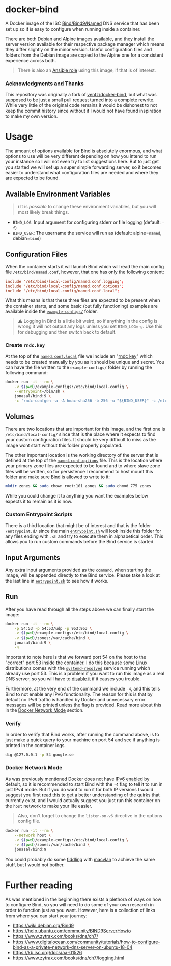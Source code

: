 # docker-bind

A Docker image of the ISC [Bind/Bind9/Named][2] DNS service that has been set
up so it is easy to configure when running inside a container.

There are both Debian and Alpine images available, and they install the server
version available for their respective package manager which means they differ
slightly on the minor version. Useful configuration files and folders from the
Debian image are copied to the Alpine one for a consistent experience across
both.

> There is also an [Ansible role][5] using this image, if that is of interest.

### Acknowledgments and Thanks

This repository was originally a fork of [ventz/docker-bind][1], but what was
supposed to be just a small pull request turned into a complete rewrite. While
very little of the original code remains it would be dishonest to not keep the
commit history since without it I would not have found inspiration to make my
own version.



# Usage

The amount of options available for Bind is absolutely enormous, and what
options to use will be very different depending on how you intend to run your
instance so I will not even try to list suggestions here. But to just get you
started we will set up a super simple forwarding server, so it becomes easier
to understand what configuration files are needed and where they are expected
to be found.


## Available Environment Variables

> :information_source: It is *possible* to change these environment variables,
  but you will most likely break things.

- `BIND_LOG`: Input argument for configuring stderr or file logging (default: `-f`)
- `BIND_USER`: The username the service will run as (default: alpine=`named`, debian=`bind`)


## Configuration Files

When the container starts it will launch Bind which will read the main config
file `/etc/bind/named.conf`, however, that one has only the following content:

```conf
include "/etc/bind/local-config/named.conf.logging";
include "/etc/bind/local-config/named.conf.options";
include "/etc/bind/local-config/named.conf.local";
```

What this means is that these three files are expected to be present when the
container starts, and some basic (but fully functioning) examples are available
inside the [`example-configs/`](./example-configs/) folder.

> :warning: Logging in Bind is a little bit weird, so if anything in the config
> is wrong it will not output any logs unless you set `BIND_LOG=-g`. Use this
> for debugging and then switch back to default.

### Create `rndc.key`
At the top of the [`named.conf.local`](./example-configs/named.conf.local) file
we include an "[rndc key][10]" which needs to be created manually by you as it
should be unique and secret. You can have the file written to the
`example-configs/` folder by running the following command:

```bash
docker run -it --rm \
    -v $(pwd)/example-configs:/etc/bind/local-config \
    --entrypoint=/bin/sh \
    jonasal/bind:9 \
    -c 'rndc-confgen -a -A hmac-sha256 -b 256 -u "${BIND_USER}" -c /etc/bind/local-config/rndc.key'
```

## Volumes

There are two locations that are important for this image, and the first one
is `/etc/bind/local-config/` since that is the place where it expects to find
your custom configuration files. It should be very difficult to miss as the
image wont start without this folder properly populated.

The other important location is the working directory of the server that is
defined at the top of the
[`named.conf.options`](./example-configs/named.conf.options) file. This is the
location where your primary zone files are expected to be found and to where
slave zone files will be written, so for persistence I recommend to host mount
this folder and make sure Bind is allowed to write to it:

```bash
mkdir zones && sudo chown root:101 zones && sudo chmod 775 zones
```

While you could change it to anything you want the examples below expects it to
remain as it is now.

### Custom Entrypoint Scripts
There is a third location that might be of interest and that is the folder
`/entrypoint.d/` since the main [`entrypoint.sh`](./entrypoint.sh) will look
inside this folder for any files ending with `.sh` and try to execute them in
alphabetical order. This allows you to run custom commands before the Bind
service is started.

## Input Arguments

Any extra input arguments provided as the `command`, when starting the image,
will be appended directly to the Bind service. Please take a look at the last
line in [`entrypoint.sh`](./entrypoint.sh) to see how it works.



## Run

After you have read through all the steps above we can finally start the
image:


```bash
docker run -it --rm \
    -p 54:53 -p 54:53/udp -p 953:953 \
    -v $(pwd)/example-configs:/etc/bind/local-config \
    -v $(pwd)/zones:/var/cache/bind \
    jonasal/bind:9 \
    -4
```

Important to note here is that we forward port 54 on the host to the "correct"
port 53 inside the container. I do this because some Linux distributions comes
with the [`systemd-resolved`][3] service running which already use port 53.
This is a problem if you want to run this image as a real DNS server, so you
will have to [disable it][4] if it causes you trouble.

Furthermore, at the very end of the command we include `-4`, and this tells
Bind to not enable any IPv6 functionality. The reason for this is that by
default no IPv6 traffic is handled by Docker and unnecessary error messages
will be printed unless the flag is provided. Read more about this in the
[Docker Network Mode](#docker-network-mode) section.

### Verify

In order to verify that Bind works, after running the command above, is to
just make a quick query to your machine on port 54 and see if anything is
printed in the container logs.

```bash
dig @127.0.0.1 -p 54 google.se
```

### Docker Network Mode

As was previously mentioned Docker does not have [IPv6 enabled][6] by default,
so it is recommended to start Bind with the `-4` flag to tell it to run in
just IPv4 mode. But if you do want to run it for both IP versions I would
suggest you first [read this][7] to get a better understanding of the quirks
that currently exist, and I would actually suggest you just run this container
on the `host` network to make your life easier.

> Also, don't forget to change the `listen-on-v6` directive in the options
> config file.

```bash
docker run -it --rm \
    --network host \
    -v $(pwd)/example-configs:/etc/bind/local-config \
    -v $(pwd)/zones:/var/cache/bind \
    jonasal/bind:9
```

You could probably do some [fiddling][9] with [macvlan][8] to achieve the same
stuff, but I would not bother.



# Further reading

As was mentioned in the beginning there exists a plethora of ways on how to
configure Bind, so you will need to do some of your own research in order to
function just as you want. However, here is a collection of links from where
you can start your journey:

* https://wiki.debian.org/Bind9
* https://help.ubuntu.com/community/BIND9ServerHowto
* https://www.zytrax.com/books/dns/ch7/
* https://www.digitalocean.com/community/tutorials/how-to-configure-bind-as-a-private-network-dns-server-on-ubuntu-18-04
* https://kb.isc.org/docs/aa-01526
* https://www.zytrax.com/books/dns/ch7/logging.html






[1]: https://github.com/ventz/docker-bind
[2]: https://www.isc.org/bind/
[3]: https://www.freedesktop.org/software/systemd/man/systemd-resolved.service.html
[4]: https://askubuntu.com/a/907249
[5]: https://github.com/JonasAlfredsson/ansible-role-bind_dns
[6]: https://docs.docker.com/config/daemon/ipv6/
[7]: https://github.com/robbertkl/docker-ipv6nat
[8]: https://docs.docker.com/network/macvlan/
[9]: https://gist.github.com/mikejoh/04978da4d52447ead7bdd045e878587d
[10]: https://www.interserver.net/tips/kb/what-and-how-to-use-rndc/
